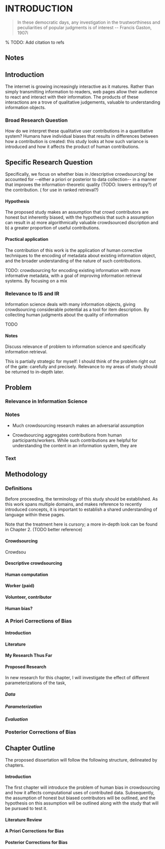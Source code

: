INTRODUCTION
=============

> In these democratic days, any investigation in the trustworthiness and peculiarities of popular judgments is of interest
> -- Francis Gaston, 1907i

% TODO: Add citation to refs

## Notes

## Introduction

The internet is growing increasingly interactive as it matures. Rather than simply transmitting information to readers, web pages allow their audience to react and interact with their information. The products of these interactions are a trove of qualitative judgements, valuable to understanding information objects.

### Broad Research Question

How do we interpret these qualitative user contributions in a quantitative system? Humans have individual biases that results in differences between how a contribution is created: this study looks at how such variance is introduced and how it affects the product of human contributions.

## Specific Research Question

Specifically, we focus on whether bias in /descriptive crowdsourcing/ be accounted for --either a priori or posterior to data collection-- in a manner that improves the information-theoretic quality (TODO: lowers entropy?) of the contribution. ( for use in ranked retrieval?)

#### Hypothesis

The proposed study makes an assumption that crowd contributors are honest but inherently biased, with the hypothesis that such a assumption can result in a) more algorithmically valuable crowdsourced discription and b) a greater proportion of useful contributions.

#### Practical application

The contribution of this work is the application of human corrective techniques to the encoding of metadata about existing information object, and the broader understanding of the nature of such contributions.


TODO: crowdsourcing for encoding existing information with more informative metadata, with a goal of improving information retrieval systems. By focusing on a mix 

### Relevance to IS and IR

Information science deals with many information objects, giving crowdsourcing considerable potential as a tool for item description. By collecting human judgments about the quality of information  

TODO

#### Notes

Discuss relevance of problem to information science and specifically information retrieval.

This is partially strategic for myself: I should think of the problem right out of the gate: carefully and precisely. 
 Relevance to my areas of study should be returned to in-depth later.

## Problem

### Relevance in Information Science

### Notes

 * Much crowdsourcing research makes an adversarial assumption

 * Crowdsourcing aggregates contributions from human participants/workers. While such contributions are helpful for understanding the content in an information system, they are 

### Text


## Methodology

### Definitions

Before proceeding, the terminology of this study should be established. As this work spans multiple domains, and makes reference to recently introduced concepts, it is important to establish a shared understanding of language within these pages.

Note that the treatment here is cursory; a more in-depth look can be found in Chapter 2. (TODO better reference)

#### Crowdsourcing

Crowdsou

#### Descriptive crowdsourcing

#### Human computation

#### Worker (paid)

#### Volunteer, contributor

#### Human bias?
			
### A Priori Corrections of Bias

#### Introduction

#### Literature

#### My Research Thus Far

#### Proposed Research

In new research for this chapter, I will investigate the effect of different parameterizations of the task, 

##### Data

##### Parameterization

##### Evaluation



### Posterior Corrections of Bias

## Chapter Outline

The proposed dissertation will follow the following structure, delineated by chapters.

#### Introduction

The first chapter will introduce the problem of human bias in crowdsourcing and how it affects computational uses of contributed data. Subsequently, the assumption of honest but biased contributors will be outlined, and the hypothesis on this assumption will be outlined along with the study that will be pursued to test it.

#### Literature Review

#### A Priori Corrections for Bias

#### Posterior Corrections for Bias

